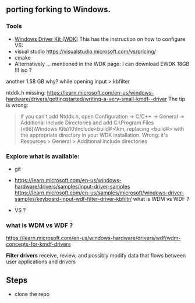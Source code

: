## porting forking to Windows.


### Tools
* [Windows Driver Kit (WDK)](https://learn.microsoft.com/en-us/windows-hardware/drivers/download-the-wdk)
This has the instruction on how to configure VS:
* visual studio https://visualstudio.microsoft.com/vs/pricing/
* cmake
* Alternatively ... mentioned in the WDK page: I can download EWDK  18GB !!! iso ?

another 1.58 GB why?
while opening
input > kbfilter

ntddk.h missing:
https://learn.microsoft.com/en-us/windows-hardware/drivers/gettingstarted/writing-a-very-small-kmdf--driver
The tip is wrong:
> If you can't add Ntddk.h, open Configuration -> C/C++ -> General -> Additional Include Directories and add C:\Program Files (x86)\Windows Kits\10\Include\<build#>\km, replacing <build#> with the appropriate directory in your WDK installation.
Wrong:  it's Resources > General > Additional include directories



### Explore what is available:
* git
* https://learn.microsoft.com/en-us/windows-hardware/drivers/samples/input-driver-samples
https://learn.microsoft.com/en-us/samples/microsoft/windows-driver-samples/keyboard-input-wdf-filter-driver-kbfiltr/
what is WDM vs WDF ?

* VS ?

### what is WDM vs WDF ?
https://learn.microsoft.com/en-us/windows-hardware/drivers/wdf/wdm-concepts-for-kmdf-drivers

**Filter drivers** receive, review, and possibly modify data that flows between user applications and drivers



## Steps
* clone the repo
